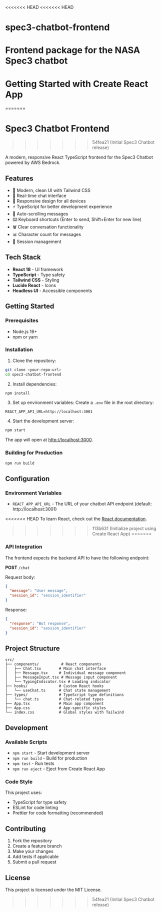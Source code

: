 <<<<<<< HEAD
<<<<<<< HEAD
# spec3-chatbot-frontend
Frontend package for the NASA Spec3 chatbot
=======
# Getting Started with Create React App
=======
# Spec3 Chatbot Frontend
>>>>>>> 54fea21 (Initial Spec3 Chatbot release)

A modern, responsive React TypeScript frontend for the Spec3 Chatbot powered by AWS Bedrock.

## Features

- 🎨 Modern, clean UI with Tailwind CSS
- 💬 Real-time chat interface
- 📱 Responsive design for all devices
- ⚡ TypeScript for better development experience
- 🔄 Auto-scrolling messages
- ⌨️ Keyboard shortcuts (Enter to send, Shift+Enter for new line)
- 🗑️ Clear conversation functionality
- 📊 Character count for messages
- 🎯 Session management

## Tech Stack

- **React 18** - UI framework
- **TypeScript** - Type safety
- **Tailwind CSS** - Styling
- **Lucide React** - Icons
- **Headless UI** - Accessible components

## Getting Started

### Prerequisites

- Node.js 16+ 
- npm or yarn

### Installation

1. Clone the repository:
```bash
git clone <your-repo-url>
cd spec3-chatbot-frontend
```

2. Install dependencies:
```bash
npm install
```

3. Set up environment variables:
Create a `.env` file in the root directory:
```env
REACT_APP_API_URL=http://localhost:3001
```

4. Start the development server:
```bash
npm start
```

The app will open at [http://localhost:3000](http://localhost:3000).

### Building for Production

```bash
npm run build
```

## Configuration

### Environment Variables

- `REACT_APP_API_URL` - The URL of your chatbot API endpoint (default: http://localhost:3001)

<<<<<<< HEAD
To learn React, check out the [React documentation](https://reactjs.org/).
>>>>>>> 113b631 (Initialize project using Create React App)
=======
### API Integration

The frontend expects the backend API to have the following endpoint:

**POST** `/chat`

Request body:
```json
{
  "message": "User message",
  "session_id": "session_identifier"
}
```

Response:
```json
{
  "response": "Bot response",
  "session_id": "session_identifier"
}
```

## Project Structure

```
src/
├── components/          # React components
│   ├── Chat.tsx        # Main chat interface
│   ├── Message.tsx     # Individual message component
│   ├── MessageInput.tsx # Message input component
│   └── TypingIndicator.tsx # Loading indicator
├── hooks/              # Custom React hooks
│   └── useChat.ts      # Chat state management
├── types/              # TypeScript type definitions
│   └── chat.ts         # Chat-related types
├── App.tsx             # Main app component
├── App.css             # App-specific styles
└── index.css           # Global styles with Tailwind
```

## Development

### Available Scripts

- `npm start` - Start development server
- `npm run build` - Build for production
- `npm test` - Run tests
- `npm run eject` - Eject from Create React App

### Code Style

This project uses:
- TypeScript for type safety
- ESLint for code linting
- Prettier for code formatting (recommended)

## Contributing

1. Fork the repository
2. Create a feature branch
3. Make your changes
4. Add tests if applicable
5. Submit a pull request

## License

This project is licensed under the MIT License.
>>>>>>> 54fea21 (Initial Spec3 Chatbot release)

